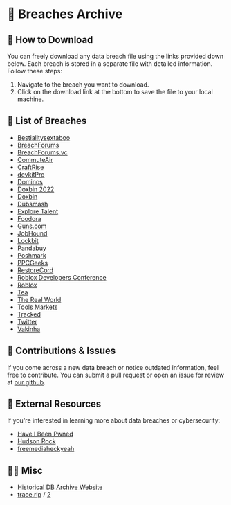 # 📂 Breaches Archive

## 🚀 How to Download

You can freely download any data breach file using the links provided down below. Each breach is stored in a separate file with detailed information. Follow these steps:

1. Navigate to the breach you want to download.
2. Click on the download link at the bottom to save the file to your local machine.

## 📂 List of Breaches

- [Bestialitysextaboo](./Bestialitysextaboo.md)
- [BreachForums](./BreachForums.md)
- [BreachForums.vc](./BreachForums.vc.md)
- [CommuteAir](./CommuteAir.md)
- [CraftRise](./CraftRise.md)
- [devkitPro](./devkitPro.md)
- [Dominos](./Dominos.md)
- [Doxbin 2022](https://archive.trace.rip/breaches/Doxbin%202022.html)
- [Doxbin](./Doxbin.md)
- [Dubsmash](./Dubsmash)
- [Explore Talent](https://archive.trace.rip/breaches/Explore%20Talent.html)
- [Foodora](./Foodora.md)
- [Guns.com](./Guns.com.md)
- [JobHound](./JobHound.md)
- [Lockbit](./Lockbit.md)
- [Pandabuy](./Pandabuy.md)
- [Poshmark](./Poshmark.md)
- [PPCGeeks](./PPCGeeks.md)
- [RestoreCord](./RestoreCord.md)
- [Roblox Developers Conference](https://archive.trace.rip/breaches/Roblox%20Developers%20Conference.html)
- [Roblox](./Roblox.md)
- [Tea](./Tea.md)
- [The Real World](https://archive.trace.rip/breaches/The%20Real%20World.html)
- [Tools Markets](./tools-markets.md)
- [Tracked](./Tracked.md)
- [Twitter](./Twitter.md)
- [Vakinha](./Vakinha.md)

## 🔧 Contributions & Issues

If you come across a new data breach or notice outdated information, feel free to contribute. You can submit a pull request or open an issue for review at [our github](https://github.com/YoureIronic/Historical-Data-Breaches-Archive).

## 🔗 External Resources

If you're interested in learning more about data breaches or cybersecurity:
- [Have I Been Pwned](https://haveibeenpwned.com)
- [Hudson Rock](https://www.hudsonrock.com/threat-intelligence-cybercrime-tools)
- [freemediaheckyeah](https://fmhy.net)

## 🤷‍♀️ Misc

- [Historical DB Archive Website](https://archive.trace.rip)
- [trace.rip](https://trace.rip) / [2](https://searchub.vip)
